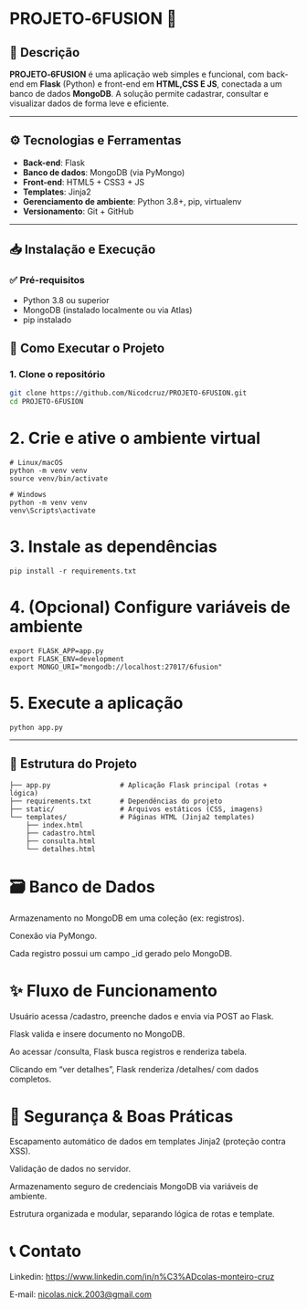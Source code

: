 # PROJETO‑6FUSION 🚀

## 📝 Descrição
**PROJETO‑6FUSION** é uma aplicação web simples e funcional, com back-end em **Flask** (Python) e front-end em **HTML,CSS E JS**, conectada a um banco de dados **MongoDB**. A solução permite cadastrar, consultar e visualizar dados de forma leve e eficiente.

---

## ⚙️ Tecnologias e Ferramentas
- **Back-end**: Flask  
- **Banco de dados**: MongoDB (via PyMongo)  
- **Front-end**: HTML5 + CSS3 + JS
- **Templates**: Jinja2  
- **Gerenciamento de ambiente**: Python 3.8+, pip, virtualenv  
- **Versionamento**: Git + GitHub  

---

## 📥 Instalação e Execução

### ✅ Pré-requisitos

- Python 3.8 ou superior  
- MongoDB (instalado localmente ou via Atlas)  
- pip instalado

## 🚀 Como Executar o Projeto

### 1. Clone o repositório

```bash
git clone https://github.com/Nicodcruz/PROJETO-6FUSION.git
cd PROJETO-6FUSION
```
# 2. Crie e ative o ambiente virtual
```
# Linux/macOS
python -m venv venv
source venv/bin/activate
```
```
# Windows
python -m venv venv
venv\Scripts\activate
```
# 3. Instale as dependências
```
pip install -r requirements.txt
```
# 4. (Opcional) Configure variáveis de ambiente
```
export FLASK_APP=app.py
export FLASK_ENV=development
export MONGO_URI="mongodb://localhost:27017/6fusion"
```
# 5. Execute a aplicação
```
python app.py
```
---

## 📂 Estrutura do Projeto

```PROJETO-6FUSION/
├── app.py                 # Aplicação Flask principal (rotas + lógica)
├── requirements.txt       # Dependências do projeto
├── static/                # Arquivos estáticos (CSS, imagens)
└── templates/             # Páginas HTML (Jinja2 templates)
    ├── index.html
    ├── cadastro.html
    ├── consulta.html
    └── detalhes.html
```
# 🗃️ Banco de Dados
Armazenamento no MongoDB em uma coleção (ex: registros).

Conexão via PyMongo.

Cada registro possui um campo _id gerado pelo MongoDB.

# ✨ Fluxo de Funcionamento
Usuário acessa /cadastro, preenche dados e envia via POST ao Flask.

Flask valida e insere documento no MongoDB.

Ao acessar /consulta, Flask busca registros e renderiza tabela.

Clicando em “ver detalhes”, Flask renderiza /detalhes/<id> com dados completos.

# 🔐 Segurança & Boas Práticas
Escapamento automático de dados em templates Jinja2 (proteção contra XSS).

Validação de dados no servidor.

Armazenamento seguro de credenciais MongoDB via variáveis de ambiente.

Estrutura organizada e modular, separando lógica de rotas e template.

# 📞 Contato
Linkedin: https://www.linkedin.com/in/n%C3%ADcolas-monteiro-cruz

E-mail: nicolas.nick.2003@gmail.com
